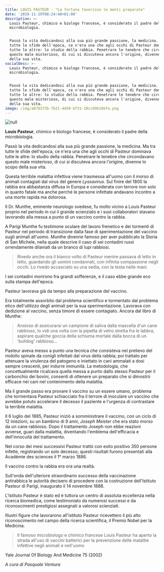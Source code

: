 ```yaml
---
title: LOUIS PASTEUR - "La fortuna favorisce le menti preparate"
date: '2019-11-29T08:24:48+01:00'
description: >-
  Louis Pasteur, chimico e biologo francese, è considerato il padre della
  microbiologia.


  Passò la vita dedicandosi alla sua più grande passione, la medicina. Ma tra
  tutte le sfide dell'epoca, ce n'era una che agli occhi di Pasteur dominava
  tutte le altre: lo studio della rabbia. Penetrare le tenebre che circondavano
  questo male misterioso, di cui si discuteva ancora l'origine, divenne lo scopo
  della sua vita.
socialDesc: >-
  Louis Pasteur, chimico e biologo francese, è considerato il padre della
  microbiologia.


  Passò la vita dedicandosi alla sua più grande passione, la medicina. Ma tra
  tutte le sfide dell'epoca, ce n'era una che agli occhi di Pasteur dominava
  tutte le altre: lo studio della rabbia. Penetrare le tenebre che circondavano
  questo male misterioso, di cui si discuteva ancora l'origine, divenne lo scopo
  della sua vita.
image: /img/a070373b-fb21-4450-bf31-10ccd9b16bfe.png
---
```

![null](/img/a070373b-fb21-4450-bf31-10ccd9b16bfe.png)

**Louis Pasteur**, chimico e biologo francese, è considerato il padre della microbiologia. 

Passò la vita dedicandosi alla sua più grande passione, la medicina. Ma tra tutte le sfide dell'epoca, ce n'era una che agli occhi di Pasteur dominava tutte le altre: lo studio della rabbia. Penetrare le tenebre che circondavano questo male misterioso, di cui si discuteva ancora l'origine, divenne lo scopo della sua vita.

Questa terribile malattia infettiva viene trasmessa all'uomo con il morso di animali contagiati dal virus del genere _Lyssavirus_. Sul finire del 1800 la rabbia era abbastanza diffusa in Europa e considerata con terrore non solo in quanto fatale ma anche perché le persone infettate andavano incontro a una morte rapida ma dolorosa.

Il Dr. Munthe, eminente neurologo svedese, fu molto vicino a Louis Pasteur proprio nel periodo in cui il grande scienziato e i suoi collaboratori stavano lavorando alla messa a punto di un vaccino contro la rabbia.

A Parigi Munthe fu testimone oculare del lavoro frenetico e dei tormenti di Pasteur nel periodo di transizione dalla fase di sperimentazione del vaccino sugli animali all'uomo. Munthe divenne famoso per aver pubblicato la Storia di San Michele, nella quale descrive il caso di sei contadini russi orrendamente dilaniati da un branco di lupi rabbiosi.

> Rivedo anche ora il bianco volto di Pasteur mentre passava di letto in letto, guardando gli uomini condannati, con infinita compassione negli occhi. Lo rivedo accasciato su una sedia, con la testa nelle mani.

I sei contadini morirono fra grandi sofferenze, e il caso ebbe grande eco sulla stampa dell'epoca.

Pasteur lavorava già da tempo alla preparazione del vaccino.

Era totalmente assorbito dal problema scientifico e tormentato dal problema etico dell'utilizzo degli animali per la sua sperimentazione. Lavorava con dedizione al vaccino, senza timore di essere contagiato. Ancora dal libro di Munthe:

> Ansioso di assicurarsi un campione di saliva  dalla mascella d'un cane rabbioso, lo vidi una volta con la pipetta di vetro stretta fra le labbra, aspirare qualche goccia della schiuma mortale dalla bocca di un 'bulldog' rabbioso...

Pasteur aveva messo a punto una tecnica che consisteva nel prelievo del midollo spinale da conigli infettati dal virus della rabbia; poi trattato per attenuare la virulenza del patogeno e iniettato in cani ammalati a dosi sempre crescenti, per indurre immunità. La metodologia, che concettualmente ricalcava quella messa a punto dallo stesso Pasteur per il carbonchio dei bovini, consentì di ottenere un preparato che si dimostrò efficace nei cani nel contenimento della malattia.

Ma il grande passo era provare il vaccino su un essere umano, problema che tormentava Pasteur schiacciato fra il terrore di inoculare un vaccino che avrebbe potuto accelerare il decesso il paziente e l'urgenza di contrastare la terribile malattia.

Il 6 luglio del 1885, Pasteur iniziò a somministrare il vaccino, con un ciclo di 12 iniezioni, su un bambino di 9 anni, _Joseph Meister_ che era stato morso da un cane rabbioso. Dopo il trattamento Joseph non ebbe reazioni avverse, guarì dalla malattia, diventando l'emblema dell'efficacia e dell'innocuità del trattamento.

Nel corso dei mesi successivi Pasteur trattò con esito positivo 350 persone infette, registrando un solo decesso; questi risultati furono presentati alla Académie des sciences il 1° marzo 1886. 

Il vaccino contro la rabbia era ora una realtà.

Sull'onda dell'ulteriore straordinario successo della vaccinazione antirabbica le autorità decisero di procedere con la costruzione dell'Istituto Pasteur di Parigi, inaugurato il 14 novembre 1888.

L'Istituto Pasteur è stato ed è tuttora un centro di assoluta eccellenza nella ricerca biomedica, come testimoniato da numerosi successi e da riconoscimenti prestigiosi assegnati a valorosi scienziati.

Illustri figure che lavorarono all'istituto Pasteur ricevettero il più alto riconoscimento nel campo della ricerca scientifica, il Premio Nobel per la Medicina.

> Il famoso microbiologo e chimico francese Louis Pasteur ha aperto la strada all'uso di vaccini batterici per la prevenzione delle malattie infettive negli animali e nell'uomo

Yale Journal Of Biology And Medicine 75 (2002)

_A cura di Pasquale Ventura_
